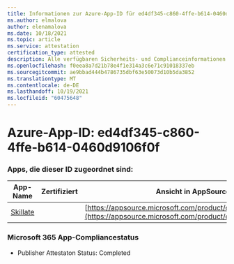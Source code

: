 ```yaml
---
title: Informationen zur Azure-App-ID für ed4df345-c860-4ffe-b614-0460d9106f0f
ms.author: elmalova
author: elenamalova
ms.date: 10/18/2021
ms.topic: article
ms.service: attestation
certification_type: attested
description: Alle verfügbaren Sicherheits- und Complianceinformationen für ed4df345-c860-4ffe-b614-0460d9106f0f.
ms.openlocfilehash: f0eea8a7d21b78e4f1e314a3c6e71c91018337eb
ms.sourcegitcommit: ae9bbad444b4786735dbf63e50073d10b5da3852
ms.translationtype: MT
ms.contentlocale: de-DE
ms.lasthandoff: 10/19/2021
ms.locfileid: "60475648"
---
```

# <a name="azure-app-id-ed4df345-c860-4ffe-b614-0460d9106f0f"></a>Azure-App-ID: ed4df345-c860-4ffe-b614-0460d9106f0f


### <a name="apps-associated-with-this-id"></a>Apps, die dieser ID zugeordnet sind:
| **App-Name** | **Zertifiziert** | **Ansicht in AppSource** |
|--------------|---------------|-----------------------|
| [Skillate](https://docs.microsoft.com/microsoft-365-app-certification/forward/WA200002490) |  | [https://appsource.microsoft.com/product/office/WA200002490](https://appsource.microsoft.com/product/office/WA200002490) |

### <a name="microsoft-365-app-compliance-status"></a>Microsoft 365 App-Compliancestatus
- Publisher Attestaton Status: Completed

